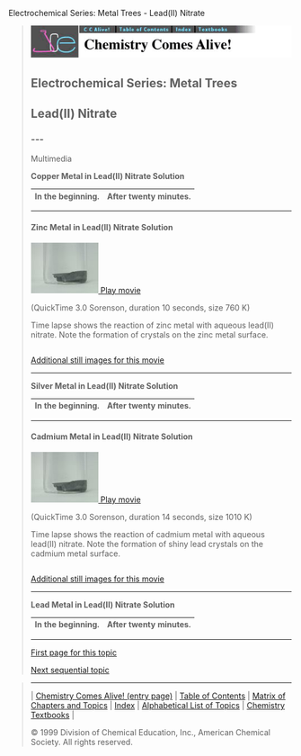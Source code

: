 





 Electrochemical Series: Metal Trees - Lead(II) Nitrate
 



> ![Chemistry Comes Alive!](ccahead.gif)
> 
> 
> 
> 
> 
> 
> 
> 
> 
> ## Electrochemical Series: Metal Trees
> 
> 
> 
> 
> 
> ## Lead(II) Nitrate
> 
> 
> 
> 
> 
> 
> ### ---
> 
> 
>  Multimedia
> 
> 
> 
> **Copper Metal in Lead(II) Nitrate Solution** 
> 
> 
> 
> 
> 
> 
> 
> | In the beginning. | After twenty minutes. |
> | --- | --- |
> 
> 
> 
> 
> 
> ---
> 
> 
> #### Zinc Metal in Lead(II) Nitrate Solution
> 
> 
> 
> 
> 
> [![](0.JPG)
>  Play movie](../../MVHTM/TREES/TREE15.HTM) 
> 
> 
> 
>  (QuickTime 3.0 Sorenson, duration 10 seconds, size 760 K)
>  
> 
> 
> 
>  Time lapse shows the reaction of zinc metal with aqueous lead(II) nitrate. Note the formation of crystals on the zinc metal surface.
>  
> 
> 
> 
> 
> 
> 
> 
> |  |  |  |  |
> | --- | --- | --- | --- |
> 
> 
> 
> 
> 
> 
> [Additional still images
for this movie](../../STHTM/TREES/TREE15.HTM) 
> 
> 
> 
> 
> 
> ---
> 
> 
> 
> **Silver Metal in Lead(II) Nitrate Solution** 
> 
> 
> 
> 
> 
> 
> 
> | In the beginning. | After twenty minutes. |
> | --- | --- |
> 
> 
> 
> 
> 
> ---
> 
> 
> #### Cadmium Metal in Lead(II) Nitrate Solution
> 
> 
> 
> 
> 
> [![](0.JPG)
>  Play movie](../../MVHTM/TREES/TREE17.HTM) 
> 
> 
> 
>  (QuickTime 3.0 Sorenson, duration 14 seconds, size 1010 K)
>  
> 
> 
> 
>  Time lapse shows the reaction of cadmium metal with aqueous lead(II) nitrate. Note the formation of shiny lead crystals on the cadmium metal surface.
>  
> 
> 
> 
> 
> 
> 
> 
> |  |  |
> | --- | --- |
> 
> 
> 
> 
> 
> 
> [Additional still images
for this movie](../../STHTM/TREES/TREE17.HTM) 
> 
> 
> 
> 
> 
> ---
> 
> 
> 
> **Lead Metal in Lead(II) Nitrate Solution** 
> 
> 
> 
> 
> 
> 
> 
> | In the beginning. | After twenty minutes. |
> | --- | --- |
> 
> 
> 
> 
> 
> ---
> 
> 
> 
> 
> 
> 
> 
> 
> [First page for this topic](../../MAIN/TREES/PAGE1.HTM) 
> 
> 
> 
> 
> 
> 
> [Next sequential topic](../../MAIN/ELECSOL/PAGE1.HTM)



> ---
> 
> 
>  |
>  [Chemistry Comes Alive! (entry page)](../../INDEX.HTM) 
>  |
>  [Table of Contents](../../CONTENTS.HTM) 
>  |
>  [Matrix of Chapters and Topics](../../MATRIX.HTM) 
>  |
>  [Index](../../WORDS.HTM) 
>  |
>  [Alphabetical List of Topics](../../ALPHATOP.HTM) 
>  |
>  [Chemistry Textbooks](../../BOOKS.HTM) 
>  |
>  
>  © 1999 Division of Chemical Education, Inc.,
American Chemical Society. All rights reserved.





